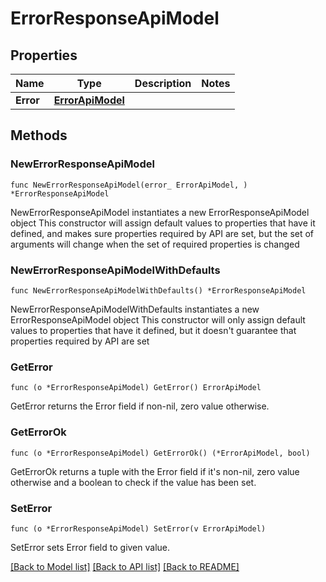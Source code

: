 # ErrorResponseApiModel

## Properties

Name | Type | Description | Notes
------------ | ------------- | ------------- | -------------
**Error** | [**ErrorApiModel**](ErrorApiModel.md) |  | 

## Methods

### NewErrorResponseApiModel

`func NewErrorResponseApiModel(error_ ErrorApiModel, ) *ErrorResponseApiModel`

NewErrorResponseApiModel instantiates a new ErrorResponseApiModel object
This constructor will assign default values to properties that have it defined,
and makes sure properties required by API are set, but the set of arguments
will change when the set of required properties is changed

### NewErrorResponseApiModelWithDefaults

`func NewErrorResponseApiModelWithDefaults() *ErrorResponseApiModel`

NewErrorResponseApiModelWithDefaults instantiates a new ErrorResponseApiModel object
This constructor will only assign default values to properties that have it defined,
but it doesn't guarantee that properties required by API are set

### GetError

`func (o *ErrorResponseApiModel) GetError() ErrorApiModel`

GetError returns the Error field if non-nil, zero value otherwise.

### GetErrorOk

`func (o *ErrorResponseApiModel) GetErrorOk() (*ErrorApiModel, bool)`

GetErrorOk returns a tuple with the Error field if it's non-nil, zero value otherwise
and a boolean to check if the value has been set.

### SetError

`func (o *ErrorResponseApiModel) SetError(v ErrorApiModel)`

SetError sets Error field to given value.



[[Back to Model list]](../README.md#documentation-for-models) [[Back to API list]](../README.md#documentation-for-api-endpoints) [[Back to README]](../README.md)


